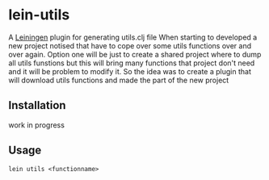 # lein-utils

A [Leiningen][] plugin for generating utils.clj file
When starting to developed a new project notised that have to cope over some utils functions over and over again.
Option one will be just to create a shared project where to dump all utils 
funstions but this will bring many functions that project don't need and it will be problem to modify it. 
So the idea was to create a plugin that will download utils functions and made the part of the new project

[Leiningen]: https://github.com/technomancy/leiningen

## Installation

work in progress 

## Usage

```
lein utils <functionname>
```
